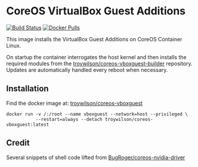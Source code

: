 # CoreOS VirtualBox Guest Additions

[![Build Status](https://travis-ci.org/troywilson/coreos-vboxguest.svg?branch=master)](https://travis-ci.org/troywilson/coreos-vboxguest)
[![Docker Pulls](https://img.shields.io/docker/pulls/troywilson/coreos-vboxguest.svg)](https://hub.docker.com/r/troywilson/coreos-vboxguest/)

This image installs the VirtualBox Guest Additions on CoreOS Container Linux.

On startup the container interrogates the host kernel and then installs the required modules from the [troywilson/coreos-vboxguest-builder](https://github.com/troywilson/coreos-vboxguest-builder) repository. Updates are automatically handled every reboot when necessary.

## Installation
Find the docker image at: [troywilson/coreos-vboxguest](https://hub.docker.com/r/troywilson/coreos-vboxguest)

```
docker run -v /:/root --name vboxguest --network=host --privileged \
           --restart=always --detach troywilson/coreos-vboxguest:latest
```

## Credit
Several snippets of shell code lifted from [BugRoger/coreos-nvidia-driver](https://github.com/BugRoger/coreos-nvidia-driver)
